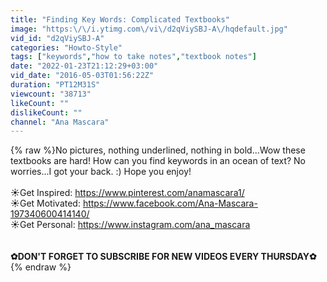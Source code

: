 ```yaml
---
title: "Finding Key Words: Complicated Textbooks"
image: "https:\/\/i.ytimg.com\/vi\/d2qViySBJ-A\/hqdefault.jpg"
vid_id: "d2qViySBJ-A"
categories: "Howto-Style"
tags: ["keywords","how to take notes","textbook notes"]
date: "2022-01-23T21:12:29+03:00"
vid_date: "2016-05-03T01:56:22Z"
duration: "PT12M31S"
viewcount: "38713"
likeCount: ""
dislikeCount: ""
channel: "Ana Mascara"
---
```

{% raw %}No pictures, nothing underlined, nothing in bold...Wow these textbooks are hard! How can you find keywords in an ocean of text? No worries...I got your back. :) Hope you enjoy! <br /><br />☀Get Inspired: <a rel="nofollow" target="blank" href="https://www.pinterest.com/anamascara1/">https://www.pinterest.com/anamascara1/</a><br />☀Get Motivated: <a rel="nofollow" target="blank" href="https://www.facebook.com/Ana-Mascara-197340600414140/">https://www.facebook.com/Ana-Mascara-197340600414140/</a><br />☀Get Personal: <a rel="nofollow" target="blank" href="https://www.instagram.com/ana_mascara">https://www.instagram.com/ana_mascara</a> <br />__________________________________________________________________<br /><br />✿DON'T FORGET TO SUBSCRIBE FOR NEW VIDEOS EVERY THURSDAY✿<br />__________________________________________________________________{% endraw %}
